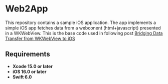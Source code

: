 
# Web2App
This repository contains a sample iOS application. The app implements a simple iOS app fetches data from a webconent (html+javascript) presented in a WKWebView. This is the base code used in following post [Bridging Data Transfer from WKWebView to iOS](https://javios.eu/swift/bridging-data-transfer-from-wkwebview-to-ios/)


## Requirements

- **Xcode 15.0 or later**
- **iOS 16.0 or later**
- **Swift 6.0**

